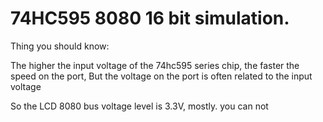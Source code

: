 <!--
 Copyright (c) 2024 IotaHydrae(writeforever@foxmail.com)
 
 This software is released under the MIT License.
 https://opensource.org/licenses/MIT
-->

# 74HC595 8080 16 bit simulation.

Thing you should know:

The higher the input voltage of the 74hc595 series chip, the faster the speed on the port, But the voltage on the port is often related to the input voltage

So the LCD 8080 bus voltage level is 3.3V, mostly. you can not 